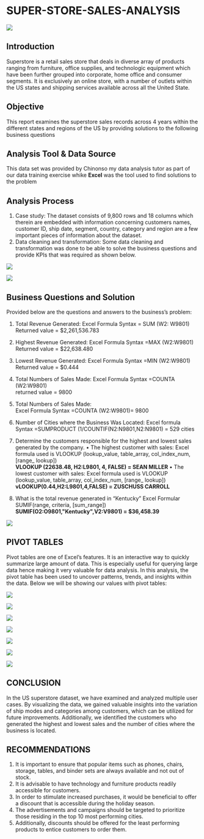 # SUPER-STORE-SALES-ANALYSIS
![](Super_sale_store_logo.png)
## Introduction
Superstore is a retail sales store that deals in diverse array of products ranging from furniture, office supplies, and technologic equipment which have been further grouped into corporate, home office and consumer segments. 
It is exclusively an online store, with a number of outlets within the US states and shipping services available across all the United State. 
## Objective
This report examines the superstore sales records across 4 years within the different states and regions of the US by providing solutions to the following business questions
## Analysis Tool & Data Source
This data set was provided by Chinonso my data analysis tutor as part of our data training exercise whike **Excel** was the tool used to find solutions to the problem
## Analysis Process
1.	Case study:
The dataset consists of 9,800 rows and 18 columns which therein are embedded with information concerning customers names, customer ID, ship date, segment, country, category and region are a few important pieces of information about the dataset.
2.	Data cleaning and transformation:
Some data cleaning and transformation was done to be able to solve the business questions and provide KPIs that was required as shown below.

![](Check_for_duplicates.png)

![](Create_month.png)

## Business Questions and Solution
Provided below are the questions and answers to the business’s problem:
1.	Total Revenue Generated: 
Excel Formula Syntax = SUM (W2: W9801)  
Returned value = $2,261,536.783
2.	Highest Revenue Generated: 
Excel Formula Syntax =MAX (W2:W9801)  
Returned value = $22,638.480
3.	Lowest Revenue Generated: 
Excel Formula Syntax =MIN (W2:W9801)  
Returned value = $0.444

4.	Total Numbers of Sales Made: 
Excel Formula Syntax =COUNTA (W2:W9801)  
returned value = 9800







6.	Total Numbers of Sales Made:  
Excel Formula Syntax =COUNTA (W2:W9801)= 9800
7.	Number of Cities where the Business Was Located:
Excel formula Syntax =SUMPRODUCT (1/COUNTIF(N2:N9801,N2:N9801) = 529 cities
8.	Determine the customers responsible for the highest and lowest sales generated by the company. 
  •	The highest customer with sales:  Excel formula used is VLOOKUP (lookup_value, table_array, col_index_num, [range_ lookup])  
**VLOOKUP (22638.48, H2:L9801, 4, FALSE) = SEAN MILLER**
  •	The lowest customer with sales:  Excel formula used is VLOOKUP (lookup_value, table_array, col_index_num, [range_ lookup]) 
**vLOOKUP(0.44,H2:L9801,4,FALSE)  = ZUSCHUSS CARROLL**
9.	What is the total revenue generated in “Kentucky”
Excel Formular SUMIF(range, criteria, [sum_range])
**SUMIF(O2:O9801,"Kentucky",V2:V9801) = $36,458.39**

![](Bus_ques.png)

## PIVOT TABLES
Pivot tables are one of Excel’s features. It is an interactive way to quickly summarize large amount of data. This is especially useful for querying large data hence making it very valuable for data analysis. In this analysis, the pivot table has been used to uncover patterns, trends, and insights within the data. Below we will be showing our values with pivot tables:

![](sales_category.png)

![](sales_sub_category.png)

![](sales_region.png)

![](sales_segm.png)

![](sales_ship_mode.png)

![](sales_state.png)

![](data_visuals.png)

## CONCLUSION
In the US superstore dataset, we have examined and analyzed multiple user cases. By visualizing the data, we gained valuable insights into the variation of ship modes and categories among customers, which can be utilized for future improvements. Additionally, we identified the customers who generated the highest and lowest sales and the number of cities where the business is located.

## RECOMMENDATIONS
1. It is important to ensure that popular items such as phones, chairs, storage, tables, and binder sets are always available and not out of stock.
2. It is advisable to have technology and furniture products readily accessible for customers.
3. In order to stimulate increased purchases, it would be beneficial to offer a discount that is accessible during the holiday season.
4. The advertisements and campaigns should be targeted to prioritize those residing in the top 10 most performing cities.
5. Additionally, discounts should be offered for the least performing products to entice customers to order them.





